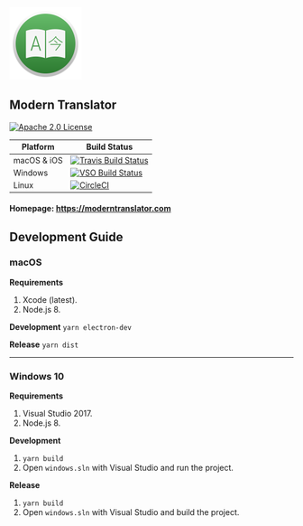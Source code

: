 <img src="build-resources/icons/1024x1024.png" height="128" width="128" alt="Modern Translator" />

## Modern Translator

[![Apache 2.0 License](https://img.shields.io/badge/License-Apache%202.0-blue.svg)](https://github.com/modern-translator/modern-translator/blob/master/LICENSE)

| Platform    | Build Status                                                                                                                                                                                                                    |
|-------------|---------------------------------------------------------------------------------------------------------------------------------------------------------------------------------------------------------------------------------|
| macOS & iOS | [![Travis Build Status](https://travis-ci.org/modern-translator/modern-translator.svg?branch=master)](https://travis-ci.org/modern-translator/modern-translator)                                                                |
| Windows     | [![VSO Build Status](https://img.shields.io/vso/build/quanglam2807/2f76e0e3-6c4c-4c04-a98e-f7c1460efa1c/2.svg)](https://quanglam2807.visualstudio.com/Modern%20Translator/_build/index?definitionId=2) |
| Linux       | [![CircleCI](https://img.shields.io/circleci/project/github/modern-translator/modern-translator.svg)](https://circleci.com/gh/modern-translator/modern-translator)

#### Homepage: https://moderntranslator.com

## Development Guide
### macOS
**Requirements**
1. Xcode (latest).
2. Node.js 8.

**Development**
`yarn electron-dev`

**Release**
`yarn dist`

---

### Windows 10
**Requirements**
1. Visual Studio 2017.
2. Node.js 8.

**Development**
1. `yarn build`
2. Open `windows.sln` with Visual Studio and run the project.

**Release**
1. `yarn build`
2. Open `windows.sln` with Visual Studio and build the project.
